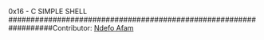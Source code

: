0x16 - C SIMPLE SHELL
##################################################################Contributor: [Ndefo Afam](https://github.com/NdefoAfam)
